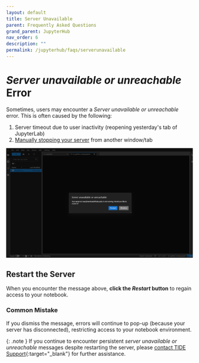 ```yaml
---
layout: default
title: Server Unavailable
parent: Frequently Asked Questions
grand_parent: JupyterHub
nav_order: 6
description: ""
permalink: /jupyterhub/faqs/serverunavailable
---
```


# *Server unavailable or unreachable* Error
Sometimes, users may encounter a *Server unavailable or unreachable* error. This is often caused by the following:
1. Server timeout due to user inactivity (reopening yesterday's tab of JupyterLab)
2. [Manually stopping your server](/jupyterhub/faqs/stopnotebook) from another window/tab

![Example Server Unavailable Modal](/images/jupyterhub/faq-serverunavailable.png)

## Restart the Server
When you encounter the message above, **click the *Restart* button** to regain access to your notebook.

### Common Mistake
If you dismiss the message, errors will continue to pop-up (because your server has disconnected), restricting access to your notebook environment.

{: .note }
If you continue to encounter persistent *server unavailable or unreachable* messages despite restarting the server, please [contact TIDE Support](https://tide.sdsu.edu/tide-support-request/){:target="_blank"} for further assistance.
